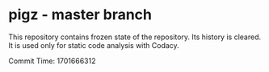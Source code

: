 # pigz - master branch

This repository contains frozen state of the repository.
Its history is cleared. It is used only for static code
analysis with Codacy.

Commit Time: 1701666312